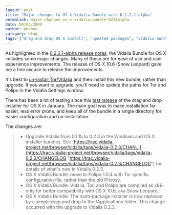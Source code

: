 ```yaml
---
layout: post
title: "Major changes to OS X Vidalia Bundle with 0.2.2.1-alpha"
permalink: major-changes-os-x-vidalia-bundle-0221alpha
date: 09/03/2009
author: phobos
category: blog
tags: ["drag and drop OS X install", "updated packages", "vidalia bundle"]
---
```


As highlighted in the [0.2.2.1-alpha release notes](http://blog.torproject.org/blog/tor-0221alpha-released), the Vidalia Bundle for OS X includes some major changes. Many of these are for ease of use and user experience improvements. The release of OS X 10.6 (Snow Leopard) gave me a fine excuse to release the improvements.

It's best to [un-install Tor/Vidalia](https://www.torproject.org/docs/tor-doc-osx.html.en#uninstall) and then install this new bundle; rather than upgrade. If you want to upgrade, you'll need to update the paths for Tor and Polipo in the Vidalia Settings window.

There has been a lot of testing since this [test release](http://blog.torproject.org/blog/experimental-os-x-drag-and-drop-vidalia-bundle-installer) of the drag and drop installer for OS X in January. The main goal was to make installation far easier, less error prone, and keep all of the bundle in a single directory for easier configuration and un-installation.

The changes are:

> - Upgrade Vidalia from 0.1.15 to 0.2.3 in the Windows and OS X installer bundles. See [https://trac.vidalia-project.net/browser/vidalia/tags/vidalia-0.2.3/CHAN...](https://trac.vidalia-project.net/browser/vidalia/tags/vidalia-0.2.3/CHANGELOG "https://trac.vidalia-project.net/browser/vidalia/tags/vidalia-0.2.3/CHANGELOG") for details of what's new in Vidalia 0.2.3.  
> - OS X Vidalia Bundle: move to Polipo 1.0.4 with Tor specific configuration file, rather than the old Privoxy.  
> - OS X Vidalia Bundle: Vidalia, Tor, and Polipo are compiled as x86-only for better compatibility with OS X 10.6, aka Snow Leopard.  
> - OS X Vidalia Bundle: The multi-package installer is now replaced by a simple drag and drop to the /Applications folder. This change occurred with the upgrade to Vidalia 0.2.3.
